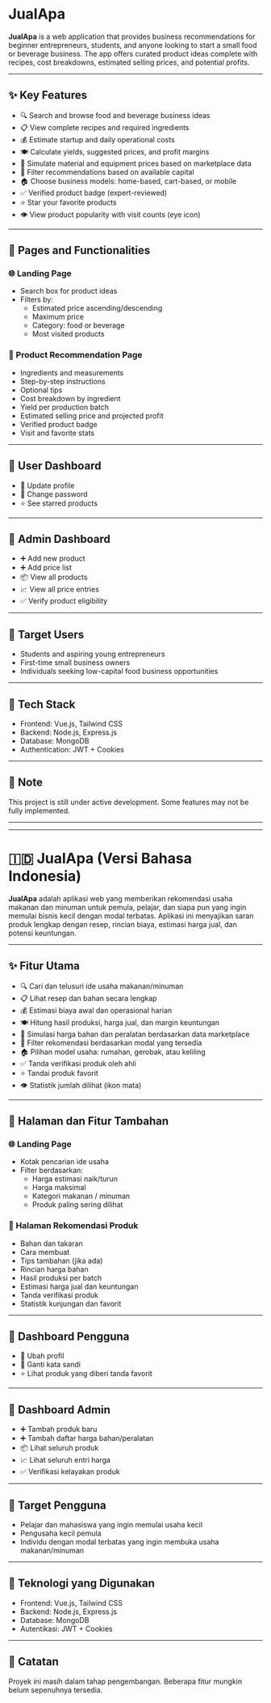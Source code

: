 # JualApa

**JualApa** is a web application that provides business recommendations for beginner entrepreneurs, students, and anyone looking to start a small food or beverage business. The app offers curated product ideas complete with recipes, cost breakdowns, estimated selling prices, and potential profits.

---

## ✨ Key Features

- 🔍 Search and browse food and beverage business ideas  
- 📋 View complete recipes and required ingredients  
- 💰 Estimate startup and daily operational costs  
- 🍽️ Calculate yields, suggested prices, and profit margins  
- 🛒 Simulate material and equipment prices based on marketplace data  
- 💸 Filter recommendations based on available capital  
- 🏠 Choose business models: home-based, cart-based, or mobile  
- ✅ Verified product badge (expert-reviewed)  
- ⭐ Star your favorite products  
- 👁️ View product popularity with visit counts (eye icon)  

---

## 📂 Pages and Functionalities

### 🌐 Landing Page
- Search box for product ideas  
- Filters by:
  - Estimated price ascending/descending  
  - Maximum price  
  - Category: food or beverage  
  - Most visited products  

### 📄 Product Recommendation Page
- Ingredients and measurements  
- Step-by-step instructions  
- Optional tips  
- Cost breakdown by ingredient  
- Yield per production batch  
- Estimated selling price and projected profit  
- Verified product badge  
- Visit and favorite stats  

---

## 👤 User Dashboard

- 🔧 Update profile  
- 🔐 Change password  
- ⭐ See starred products  

---

## 🔧 Admin Dashboard

- ➕ Add new product  
- ➕ Add price list  
- 📦 View all products  
- 📈 View all price entries  
- ✅ Verify product eligibility  

---

## 🎯 Target Users

- Students and aspiring young entrepreneurs  
- First-time small business owners  
- Individuals seeking low-capital food business opportunities  

---

## 🧪 Tech Stack

- Frontend: Vue.js, Tailwind CSS  
- Backend: Node.js, Express.js  
- Database: MongoDB  
- Authentication: JWT + Cookies  

---

## 📌 Note

This project is still under active development. Some features may not be fully implemented.

---

---

# 🇮🇩 JualApa (Versi Bahasa Indonesia)

**JualApa** adalah aplikasi web yang memberikan rekomendasi usaha makanan dan minuman untuk pemula, pelajar, dan siapa pun yang ingin memulai bisnis kecil dengan modal terbatas. Aplikasi ini menyajikan saran produk lengkap dengan resep, rincian biaya, estimasi harga jual, dan potensi keuntungan.

---

## ✨ Fitur Utama

- 🔍 Cari dan telusuri ide usaha makanan/minuman  
- 📋 Lihat resep dan bahan secara lengkap  
- 💰 Estimasi biaya awal dan operasional harian  
- 🍽️ Hitung hasil produksi, harga jual, dan margin keuntungan  
- 🛒 Simulasi harga bahan dan peralatan berdasarkan data marketplace  
- 💸 Filter rekomendasi berdasarkan modal yang tersedia  
- 🏠 Pilihan model usaha: rumahan, gerobak, atau keliling  
- ✅ Tanda verifikasi produk oleh ahli  
- ⭐ Tandai produk favorit  
- 👁️ Statistik jumlah dilihat (ikon mata)  

---

## 📂 Halaman dan Fitur Tambahan

### 🌐 Landing Page
- Kotak pencarian ide usaha  
- Filter berdasarkan:
  - Harga estimasi naik/turun  
  - Harga maksimal  
  - Kategori makanan / minuman  
  - Produk paling sering dilihat  

### 📄 Halaman Rekomendasi Produk
- Bahan dan takaran  
- Cara membuat  
- Tips tambahan (jika ada)  
- Rincian harga bahan  
- Hasil produksi per batch  
- Estimasi harga jual dan keuntungan  
- Tanda verifikasi produk  
- Statistik kunjungan dan favorit  

---

## 👤 Dashboard Pengguna

- 🔧 Ubah profil  
- 🔐 Ganti kata sandi  
- ⭐ Lihat produk yang diberi tanda favorit  

---

## 🔧 Dashboard Admin

- ➕ Tambah produk baru  
- ➕ Tambah daftar harga bahan/peralatan  
- 📦 Lihat seluruh produk  
- 📈 Lihat seluruh entri harga  
- ✅ Verifikasi kelayakan produk  

---

## 🎯 Target Pengguna

- Pelajar dan mahasiswa yang ingin memulai usaha kecil  
- Pengusaha kecil pemula  
- Individu dengan modal terbatas yang ingin membuka usaha makanan/minuman  

---

## 🧪 Teknologi yang Digunakan

- Frontend: Vue.js, Tailwind CSS  
- Backend: Node.js, Express.js  
- Database: MongoDB  
- Autentikasi: JWT + Cookies  

---

## 📌 Catatan

Proyek ini masih dalam tahap pengembangan. Beberapa fitur mungkin belum sepenuhnya tersedia.
